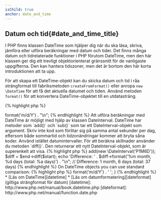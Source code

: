 ```yaml
---
isChild: true
anchor: date_and_time
---
```


## Datum och tid{#date_and_time_title}

I PHP finns klassen DateTime som hjälper dig när du ska läsa, skriva, jämföra eller 
utföra beräkningar med datum och tider. Det finns många datum och tidrelaterade funktioner 
i PHP förutom DateTime, men den här klassen ger dig ett trevligt objektorienterat gränssnitt
för de vanligaste uppgifterna. Den kan hantera tidszoner, men det är bortom den här korta 
introduktionen att ta upp.

För att skapa ett DateTime-objekt kan du skicka datum och tid i råa strängformat till 
fabriksmetoden `createFromFormat()` eller anropa `new \DateTime` för att få det aktuella 
datumet och tiden. Använd metoden `format()` för att konvertera DateTime-objektet till 
en utdatasträng.

{% highlight php %}
<?php
$raw = '22. 11. 1968';
$start = \DateTime::createFromFormat('d. m. Y', $raw);

echo 'Start date: ' . $start->format('m/d/Y') . "\n";
{% endhighlight %}

Att utföra beräkningar med DateTime är möjligt med hjälp av klassen DateInterval.
DateTime har metoder som `add()` och `sub()` som tar ett DateInterval-objekt som 
argument. Skriv inte kod som förlitar sig på samma antal sekunder per dag, eftersom 
både sommartid och tidzonändringar kommer att bryta såna koder. Använd istället 
datumintervaller. För att beräkna skillnader använder du metoden `diff()`. Den 
returnerar ett nytt DateInterval-objekt, som är superenkelt att visa.

{% highlight php %}
<?php
// create a copy of $start and add one month and 6 days
$end = clone $start;
$end->add(new \DateInterval('P1M6D'));

$diff = $end->diff($start);
echo 'Difference: ' . $diff->format('%m month, %d days (total: %a days)') . "\n";
// Difference: 1 month, 6 days (total: 37 days)
{% endhighlight %}

On DateTime objects you can use standard comparison:
{% highlight php %}
<?php
if ($start < $end) {
    echo "Start is before end!\n";
}
{% endhighlight %}

Här är ett sista exempel för att demonstrera DatePeriod-klassen. Den används för att vandra genom 
återkommande händelser. Den kan ta två DateTime-objekt, start och slut (end), och returnerar 
alla händelser i det intervallet.

{% highlight php %}
<?php
// output all thursdays between $start and $end
$periodInterval = \DateInterval::createFromDateString('first thursday');
$periodIterator = new \DatePeriod($start, $periodInterval, $end, \DatePeriod::EXCLUDE_START_DATE);
foreach ($periodIterator as $date) {
    // output each date in the period
    echo $date->format('m/d/Y') . ' ';
}
{% endhighlight %}

* [Läs om DateTime][datetime]
* [Läs om datumformatering][dateformat] (giltiga strängformat för datum)

[datetime]: http://www.php.net/manual/book.datetime.php
[dateformat]: http://www.php.net/manual/function.date.php

